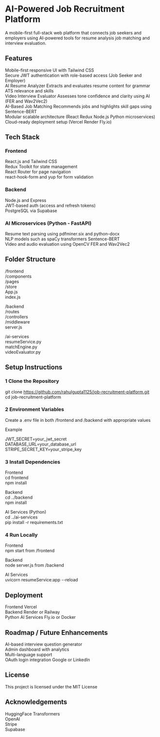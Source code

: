 # AI-Powered Job Recruitment Platform

A mobile-first full-stack web platform that connects job seekers and employers using AI-powered tools for resume analysis job matching and interview evaluation.

## Features

Mobile-first responsive UI with Tailwind CSS  
Secure JWT authentication with role-based access (Job Seeker and Employer)  
AI Resume Analyzer Extracts and evaluates resume content for grammar ATS relevance and skills  
Video Interview Evaluator Assesses tone confidence and clarity using AI (FER and Wav2Vec2)  
AI-Based Job Matching Recommends jobs and highlights skill gaps using Sentence-BERT  
Modular scalable architecture (React Redux Node.js Python microservices)  
Cloud-ready deployment setup (Vercel Render Fly.io)

## Tech Stack

### Frontend

React.js and Tailwind CSS  
Redux Toolkit for state management  
React Router for page navigation  
react-hook-form and yup for form validation

### Backend

Node.js and Express  
JWT-based auth (access and refresh tokens)  
PostgreSQL via Supabase

### AI Microservices (Python - FastAPI)

Resume text parsing using pdfminer.six and python-docx  
NLP models such as spaCy transformers Sentence-BERT  
Video and audio evaluation using OpenCV FER and Wav2Vec2

## Folder Structure

/frontend  
  /components  
  /pages  
  /store  
  App.js  
  index.js  

/backend  
  /routes  
  /controllers  
  /middleware  
  server.js  

/ai-services  
  resumeService.py  
  matchEngine.py  
  videoEvaluator.py

## Setup Instructions

### 1 Clone the Repository

git clone https://github.com/rahulgupta1125/job-recruitment-platform.git  
cd job-recruitment-platform

### 2 Environment Variables

Create a .env file in both /frontend and /backend with appropriate values

Example

JWT_SECRET=your_jwt_secret  
DATABASE_URL=your_database_url  
STRIPE_SECRET_KEY=your_stripe_key

### 3 Install Dependencies

Frontend  
cd frontend  
npm install  

Backend  
cd ../backend  
npm install  

AI Services (Python)  
cd ../ai-services  
pip install -r requirements.txt

### 4 Run Locally

Frontend  
npm start from /frontend  

Backend  
node server.js from /backend  

AI Services  
uvicorn resumeService:app --reload

## Deployment

Frontend Vercel  
Backend Render or Railway  
Python AI Services Fly.io or Docker

## Roadmap / Future Enhancements

AI-based interview question generator  
Admin dashboard with analytics  
Multi-language support  
OAuth login integration Google or LinkedIn

## License

This project is licensed under the MIT License

## Acknowledgements

HuggingFace Transformers  
OpenAI  
Stripe  
Supabase
